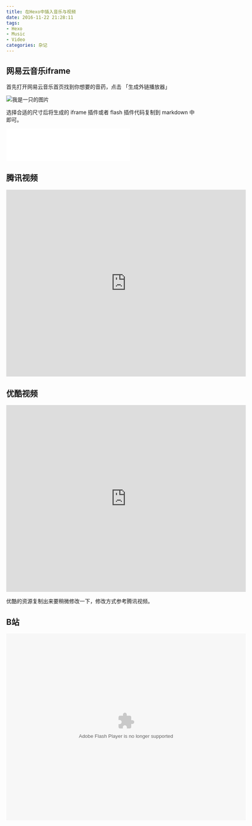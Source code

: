 ```yaml
---
title: 在Hexo中插入音乐与视频
date: 2016-11-22 21:28:11
tags:
- Hexo
- Music
- Video
categories: 杂记
---
```

## 网易云音乐iframe

首先打开网易云音乐首页找到你想要的音药，点击 「生成外链播放器」

<img src="/assets/img/hexo_music.png" alt="我是一只的图片">

选择合适的尺寸后将生成的 iframe 插件或者 flash 插件代码复制到 markdown 中即可。

<iframe frameborder="no" border="0" marginwidth="0" marginheight="0" width=330 height=86 src="//music.163.com/outchain/player?type=2&id=26085700&auto=1&height=66"></iframe>

<!-- more -->
## 腾讯视频

<iframe frameborder="0" width="640" height="498" src="https://v.qq.com/iframe/player.html?vid=f0022xw9le3&tiny=0&auto=0" allowfullscreen></iframe>

## 优酷视频

<iframe frameborder="0" width="640" height="498"  src="https://player.youku.com/embed/XMTgyMzM3OTI0NA==" allowfullscreen></iframe>

优酷的资源复制出来要稍微修改一下，修改方式参考腾讯视频。

## B站

<embed width="640" height="498"  quality="high" allowfullscreen="true" type="application/x-shockwave-flash" src="http://static.hdslb.com/miniloader.swf" flashvars="aid=7125002&page=1" pluginspage="http://www.adobe.com/shockwave/download/download.cgi?P1_Prod_Version=ShockwaveFlash"></embed>

